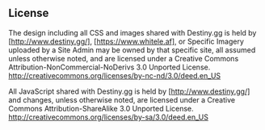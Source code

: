 ## License

The design including all CSS and images shared with Destiny.gg is held by [http://www.destiny.gg/], [https://www.whitele.af], or Specific Imagery uploaded by a Site Admin may be owned by that specific site, all assumed unless otherwise noted, and are licensed under a Creative Commons Attribution-NonCommercial-NoDerivs 3.0 Unported License.
http://creativecommons.org/licenses/by-nc-nd/3.0/deed.en_US

All JavaScript shared with Destiny.gg is held by [http://www.destiny.gg/] and changes, unless otherwise noted, are licensed under a Creative Commons Attribution-ShareAlike 3.0 Unported License.
http://creativecommons.org/licenses/by-sa/3.0/deed.en_US
